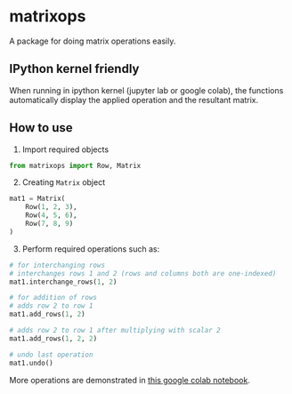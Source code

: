 # matrixops
A package for doing matrix operations easily.


## IPython kernel friendly
When running in ipython kernel (jupyter lab or google colab), the functions automatically display the applied operation and the resultant matrix.


## How to use
1. Import required objects
```python
from matrixops import Row, Matrix
```
2. Creating `Matrix` object
```python
mat1 = Matrix(
    Row(1, 2, 3),
    Row(4, 5, 6),
    Row(7, 8, 9)
)
```
3. Perform required operations such as:
```python
# for interchanging rows
# interchanges rows 1 and 2 (rows and columns both are one-indexed)
mat1.interchange_rows(1, 2)

# for addition of rows
# adds row 2 to row 1
mat1.add_rows(1, 2)

# adds row 2 to row 1 after multiplying with scalar 2
mat1.add_rows(1, 2, 2)

# undo last operation
mat1.undo()
```

More operations are demonstrated in [this google colab notebook](https://colab.research.google.com/drive/1NuTzW1Ogtwq4X8HT-3cjqe_VEIAP8gfa?usp=sharing).
